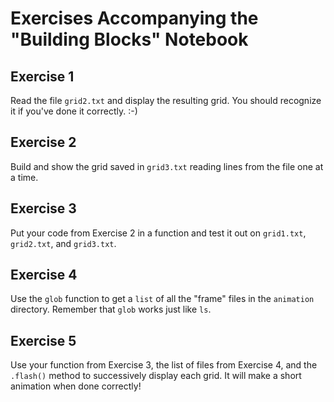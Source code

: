 # Exercises Accompanying the "Building Blocks" Notebook

## Exercise 1

Read the file `grid2.txt` and display the resulting grid. You should
recognize it if you've done it correctly. :-)

## Exercise 2

Build and show the grid saved in `grid3.txt` reading lines from the file
one at a time.

## Exercise 3

Put your code from Exercise 2 in a function and test it out on `grid1.txt`,
`grid2.txt`, and `grid3.txt`.

## Exercise 4

Use the `glob` function to get a `list` of all the "frame" files in the
`animation` directory. Remember that `glob` works just like `ls`.

## Exercise 5

Use your function from Exercise 3, the list of files from Exercise 4, and
the `.flash()` method to successively display each grid. It will make a short
animation when done correctly!
